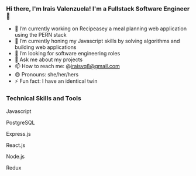 ### Hi there, I'm Irais Valenzuela! I'm a Fullstack Software Engineer 👋



- 🔭 I’m currently working on Recipeasey a meal planning web application using the PERN stack
- 🌱 I’m currently honing my Javascript skills by solving algorithms and building web applications
- 🤔 I’m looking for software engineering roles
- 💬 Ask me about my projects
- 📫 How to reach me: @iraisvq8@gmail.com
- 😄 Pronouns: she/her/hers
- ⚡ Fun fact: I have an identical twin

<h3>Technical Skills and Tools</h3>
<p>Javascript</p>
<p>PostgreSQL</p>
<p>Express.js</p>
<p>React.js</p>
<p>Node.js</p>
<p>Redux</p>
